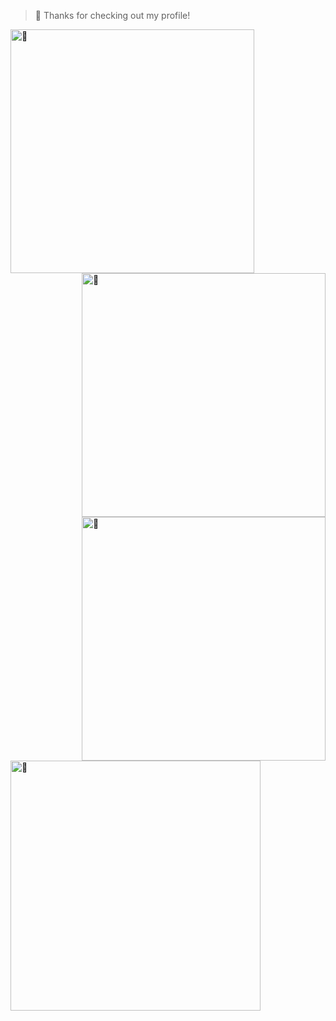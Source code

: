 > 🚀 Thanks for checking out my profile!

<picture>
	<img align="left" width="390" alt="🦑" src="https://gist.githubusercontent.com/jaredallard/87d6c477a1721ab66449a59dff7fef21/raw/general.svg">
</picture>
<a href="https://github.com/sponsors/jaredallard">
	<img align="right" width="390" alt="🦑" src="https://gist.githubusercontent.com/jaredallard/87d6c477a1721ab66449a59dff7fef21/raw/sponsors.svg">
</a>
<picture>
	<img align="right" width="390" alt="🦑" src="https://gist.githubusercontent.com/jaredallard/87d6c477a1721ab66449a59dff7fef21/raw/medias.svg?p">
</picture>


<picture>
	<br /><br /><br /><br /><br /><br /><br /><br /><br /><br /><br /><br /><br /><br /><br /><br /><br /><br /><br /><br />
	<img align="left" width="400" alt="🦑" src="https://imgix.ranker.com/list_img_v2/16227/2596227/original/dark-moments-from-the-pokemon-manga">
</picture>
